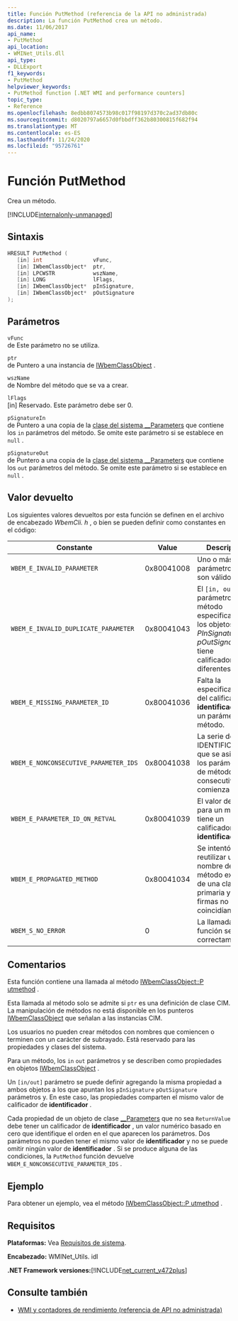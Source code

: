 ```yaml
---
title: Función PutMethod (referencia de la API no administrada)
description: La función PutMethod crea un método.
ms.date: 11/06/2017
api_name:
- PutMethod
api_location:
- WMINet_Utils.dll
api_type:
- DLLExport
f1_keywords:
- PutMethod
helpviewer_keywords:
- PutMethod function [.NET WMI and performance counters]
topic_type:
- Reference
ms.openlocfilehash: 8edbb8074573b98c017f98197d370c2ad37db80c
ms.sourcegitcommit: d8020797a6657d0fbbdff362b80300815f682f94
ms.translationtype: MT
ms.contentlocale: es-ES
ms.lasthandoff: 11/24/2020
ms.locfileid: "95726761"
---
```

# <a name="putmethod-function"></a>Función PutMethod

Crea un método.

[!INCLUDE[internalonly-unmanaged](../../../../includes/internalonly-unmanaged.md)]

## <a name="syntax"></a>Sintaxis  
  
```cpp  
HRESULT PutMethod (
   [in] int                vFunc,
   [in] IWbemClassObject*  ptr,
   [in] LPCWSTR            wszName,
   [in] LONG               lFlags,
   [in] IWbemClassObject*  pInSignature,
   [in] IWbemClassObject*  pOutSignature
);
```  

## <a name="parameters"></a>Parámetros

`vFunc`  
de Este parámetro no se utiliza.

`ptr`  
de Puntero a una instancia de [IWbemClassObject](/windows/desktop/api/wbemcli/nn-wbemcli-iwbemclassobject) .

`wszName`  
de Nombre del método que se va a crear.

`lFlags`  
[in] Reservado. Este parámetro debe ser 0.

`pSignatureIn`  
de Puntero a una copia de la [clase del sistema __Parameters](/windows/desktop/WmiSdk/--parameters) que contiene los `in` parámetros del método. Se omite este parámetro si se establece en `null` .  

`pSignatureOut`  
de  Puntero a una copia de la [clase del sistema __Parameters](/windows/desktop/WmiSdk/--parameters) que contiene los `out` parámetros del método. Se omite este parámetro si se establece en `null` .

## <a name="return-value"></a>Valor devuelto

Los siguientes valores devueltos por esta función se definen en el archivo de encabezado *WbemCli. h* , o bien se pueden definir como constantes en el código:

|Constante  |Value  |Descripción  |
|---------|---------|---------|
| `WBEM_E_INVALID_PARAMETER` | 0x80041008 | Uno o más parámetros no son válidos. |
| `WBEM_E_INVALID_DUPLICATE_PARAMETER` | 0x80041043 | El `[in, out]` parámetro de método especificado en los objetos *PInSignature* y *pOutSignature* tiene calificadores diferentes.
| `WBEM_E_MISSING_PARAMETER_ID` | 0x80041036 | Falta la especificación del calificador de **identificador** en un parámetro de método. |
| `WBEM_E_NONCONSECUTIVE_PARAMETER_IDS` | 0x80041038 | La serie de IDENTIFICADOres que se asigna a los parámetros de método no es consecutiva o no comienza en 0. |
| `WBEM_E_PARAMETER_ID_ON_RETVAL` | 0x80041039 | El valor devuelto para un método tiene un calificador de **identificador** . |
| `WBEM_E_PROPAGATED_METHOD` | 0x80041034 | Se intentó reutilizar un nombre de método existente de una clase primaria y las firmas no coincidían. |
| `WBEM_S_NO_ERROR` | 0 | La llamada de función se realizó correctamente. |
  
## <a name="remarks"></a>Comentarios

Esta función contiene una llamada al método [IWbemClassObject::P utmethod](/windows/desktop/api/wbemcli/nf-wbemcli-iwbemclassobject-putmethod) .

Esta llamada al método solo se admite si `ptr` es una definición de clase CIM. La manipulación de métodos no está disponible en los punteros [IWbemClassObject](/windows/desktop/api/wbemcli/nn-wbemcli-iwbemclassobject) que señalan a las instancias CIM.

Los usuarios no pueden crear métodos con nombres que comiencen o terminen con un carácter de subrayado. Está reservado para las propiedades y clases del sistema.

Para un método, los `in` `out` parámetros y se describen como propiedades en objetos [IWbemClassObject](/windows/desktop/api/wbemcli/nn-wbemcli-iwbemclassobject) .

Un `[in/out]` parámetro se puede definir agregando la misma propiedad a ambos objetos a los que apuntan los `pInSignature` `pOutSignature` parámetros y. En este caso, las propiedades comparten el mismo valor de calificador de **identificador** .

Cada propiedad de un objeto de clase [__Parameters](/windows/desktop/WmiSdk/--parameters) que no sea `ReturnValue` debe tener un calificador de **identificador** , un valor numérico basado en cero que identifique el orden en el que aparecen los parámetros. Dos parámetros no pueden tener el mismo valor de **identificador** y no se puede omitir ningún valor de **identificador** . Si se produce alguna de las condiciones, la `PutMethod` función devuelve `WBEM_E_NONCONSECUTIVE_PARAMETER_IDS` .

## <a name="example"></a>Ejemplo

Para obtener un ejemplo, vea el método [IWbemClassObject::P utmethod](/windows/desktop/api/wbemcli/nf-wbemcli-iwbemclassobject-putmethod) .

## <a name="requirements"></a>Requisitos  

 **Plataformas:** Vea [Requisitos de sistema](../../get-started/system-requirements.md).  
  
 **Encabezado:** WMINet_Utils. idl  
  
 **.NET Framework versiones:**[!INCLUDE[net_current_v472plus](../../../../includes/net-current-v472plus.md)]  
  
## <a name="see-also"></a>Consulte también

- [WMI y contadores de rendimiento (referencia de API no administrada)](index.md)
